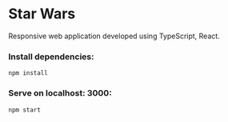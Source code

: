 # Star Wars

Responsive web application developed using TypeScript, React.


### Install dependencies:
```
npm install 
```

### Serve on localhost: 3000:
```
npm start
```
